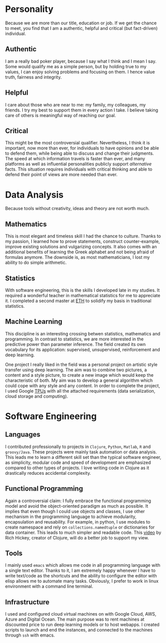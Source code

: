 # Personality

Because we are more than our title, education or job. If we get the chance to
meet, you find that I am a authentic, helpful and critical (but fact-driven)
individual.

## Authentic

I am a really bad poker player, because I say what I think and I mean I
say. Some would qualify me as a simple person, but by holding true to my
values, I can enjoy solving problems and focusing on them. I hence value truth,
fairness and integrity.

## Helpful

I care about those who are near to me: my family, my colleagues, my friends. I
try my best to support them in every action I take.  I believe taking care of
others is meaningful way of reaching our goal.

## Critical

This might be the most controversial qualifier.  Nevertheless, I think it is
important, now more than ever, for individuals to have opinions and be able to
defend them, while being able to discuss and change their judgments. The speed
at which information travels is faster than ever, and many platforms as well as
influential personalities publicly support *alternative* facts. This situation
requires individuals with critical thinking and able to defend their point of
views are more needed than ever.

# Data Analysis

Because tools without creativity, ideas and theory are not worth much.

## Mathematics

This is most elegant and timeless skill I had the chance to culture. Thanks to
my passion, I learned how to prove statements, construct counter-example,
improve existing solutions and vulgarizing concepts. It also comes with an
additional benefits of learning the Greek alphabet and not being afraid of
formulas anymore. The downside is, as most mathematicians, I lost my ability to
do simple arithmetic.

## Statistics

With software engineering, this is the skills I developed late in my
studies. It required a wonderful teacher in mathematical statistics for me to
appreciate it. I completed a second master at
[ETH](https://www.ethz.ch/en.html) to solidify my basis in traditional
statistics.

## Machine Learning

This discipline is an interesting crossing betwen statistics, mathematics and
programming. In contrast to statistics, we are more interested in the
predictive power than parameter inference. The field created its own vocabulary
for its application: supervised, unsupervised, reinforcement and deep learning.

One project I really liked in the field was a personal project on artistic
style transfer using deep learning. The aim was to combine two pictures, a
content and a style picture, to create a new image which would keep the
characteristic of both. My aim was to develop a general algorithm which could
cope with any style and any content.  In order to complete the project, I used
Google [TPUs](https://cloud.google.com/tpu/) with all the attached requirements
(data serialization, cloud storage and computing).

# Software Engineering

## Languages

I contributed professionally to projects in `Clojure`, `Python`, `Matlab`, `R`
and `groovy/Java`. These projects were mainly task automation or data
analysis. This leads me to learn a different skill set than the typical
software engineer, as simplicity, modular code and speed of development are
emphasized compared to other types of projects. I love writing code in Clojure
as it drastically reduces accidental complexity.

## Functional Programming

Again a controversial claim: I fully embrace the functional programming model
and avoid the object-oriented paradigm as much as possible. It implies that
even though I could use objects and classes, I use other mechanism in the
programming language to achieve modularity, encapsulation and reusability. For
example, in python, I use modules to create namespace and rely on
`collections.namedtuple` or dictionaries for data container. This leads to much
simpler and readable code. This
[video](https://www.youtube.com/watch?v=rI8tNMsozo0) by Rich Hickey, creator of
Clojure, will do a better job to support my view.

## Tools

I mainly used `emacs` which allows me code in all programming language with a
single text editor. Thanks to it, I am extremely happy whenever I have to write
text/code as the shortcuts and the ability to configure the editor with elisp
allows me to automate many tasks. Obviously, I prefer to work in linux
environment with a command line terminal.

## Infrastructure

I used and configured cloud virtual machines on with Google Cloud, AWS, Azure
and Digital Ocean. The main purpose was to rent machines at discounted price to
run deep learning models or to host webapps. I created scripts to launch and
end the instances, and connected to the machines through `ssh` with emacs.

